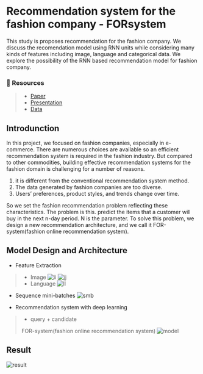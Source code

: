 # Recommendation system for the fashion company - FORsystem

This study is proposes recommendation for the fashion company. We discuss the recomendation model using RNN units while considering many kinds of features including image, language and categorical data. We explore the possibility of the RNN based recommendation model for fashion company.

### **📁 Resources** 
> - [Paper](./sources/FORsystem_Paper.pdf) <br>
> - [Presentation](./sources/FORsystem_Presentation.pdf)
> - [Data](https://www.kaggle.com/competitions/h-and-m-personalized-fashion-recommendations)

## Introdunction
In this project, we focused on fashion companies, especially in e-commerce. There are numerous choices are available so an efficient recommendation system is required in the fashion industry. But compared to other commodities, building effective recommendation systems for the fashion domain is challenging for a number of reasons.

1. it is different from the conventional recommendation system method.
2. The data generated by fashion companies are too diverse.
3. Users’ preferences, product styles, and trends change over time.

So we set the fashion recommendation problem reflecting these characteristics. The problem is this. predict the items that a customer will buy in the next n-day period. N is the parameter. To solve this problem, we design a new recommendation architecture, and we call it FOR-system(fashion online recommendation system).

## Model Design and Architecture
- Feature Extraction
> - Image
> ![ii](https://user-images.githubusercontent.com/93263147/210725675-a067591f-d31b-4cdd-b1ec-bdba3ba88867.png)
> ![jj](https://user-images.githubusercontent.com/93263147/210725749-96a5e998-b486-475e-9b23-5b4f6ca924bf.png)
> - Language
> ![ll](https://user-images.githubusercontent.com/93263147/210725909-712f029b-df57-4c50-af28-d92aff0dbe27.png)

- Sequence mini-batches
![smb](https://user-images.githubusercontent.com/93263147/210725507-82650972-c34e-4a7c-bf54-71c26ed8352d.png)

- Recommendation system with deep learning
> - query + candidate
> 
> FOR-system(fashion online recommendation system)
> ![model](https://user-images.githubusercontent.com/93263147/210724872-9d497e08-21a0-47bb-99dd-7002f5eaae86.png)

## Result
![result](https://user-images.githubusercontent.com/93263147/210725356-ad09c8fb-e2bf-4c63-9af9-c6a09464ec81.png)

